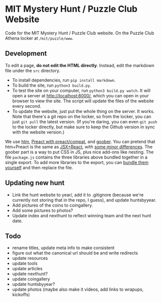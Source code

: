 # MIT Mystery Hunt / Puzzle Club Website

Code for the MIT Mystery Hunt / Puzzle Club website. On the Puzzle Club Athena locker at `/mit/puzzle/www`.

## Development

To edit a page, **do not edit the HTML directly**. Instead, edit the markdown file under the `src` directory.

- To install dependencies, run `pip install markdown`.
- To build the site, run `python3 build.py`.
- To test the site on your computer, run `python3 build.py watch`. It will open a server at [http://localhost:8000/](http://localhost:8000/), which you can open in your browser to view the site. The script will update the files of the website every second.
- To update the website, just put the whole thing on the server. It works. Note that there's a git repo on the locker, so from the locker, you can just `git pull` the latest version. (If you're daring, you can even `git push` to the locker directly, but make sure to keep the Github version in sync with the website version.)

We use [htm](https://github.com/developit/htm), [Preact with preact/compat](https://preactjs.com/), and [goober](https://goober.js.org/). You can pretend that htm+Preact is the same as [JSX+React](https://reactjs.org/docs/introducing-jsx.html), with [some minor differences](https://github.com/developit/htm#syntax-like-jsx-but-also-lit). The goober part is a way to put CSS in JS, plus nice add-ons like nesting. The file `package.js` contains the three libraries above bundled together in a single export. To add more libraries to the export, you can [bundle them yourself](https://npm.reversehttp.com/) and then replace the file.

## Updating new hunt

- Link the hunt website to year/, add it to .gitignore (because we're currently not storing that in the repo, I guess), and update huntsbyyear.
- Add pictures of the coins to coingallery.
- Add some pictures to photos?
- Update index and nexthunt to reflect winning team and the next hunt date.

## Todo

- rename titles, update meta info to make consistent
- figure out what the canonical url should be and write redirects
- update resources
- update tools
- update articles
- update nexthunt?
- update coingallery
- update huntsbyyear?
- update photos (maybe also make it videos, add links to wrapups, kickoffs)
